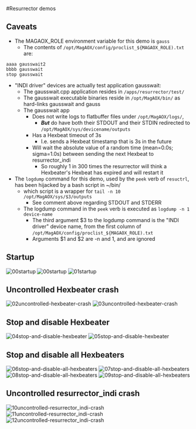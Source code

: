 #Resurrector demos

## Caveats

- The MAGAOX_ROLE environment variable for this demo is ```gauss```
  - The contents of  ```/opt/MagAOX/config/proclist_${MAGAOX_ROLE).txt``` are:
```
aaaa gausswait2
bbbb gausswait
stop gausswait
```
- "INDI driver" devices are actually test application gausswait:
  - The gausswait.cpp application resides in ```/apps/resurrector/test/```
  - The gausswait executable binaries reside in ```/opt/MagAOX/bin/``` as hard-links gausswait and gauss
  - The gausswait app
    - Does not write logs to flatbuffer files under ```/opt/MagAOX/logs/```,
      - **_But_** do have both their STDOUT and their STDIN redirected to ```/opt/MagAOX/sys/devicename/outputs```
    - Has a Hexbeat timeout of 3s
      - I.e. sends a Hexbeat timestamp that is 3s in the future
    - Will wait the absolute value of a random time (mean=0.0s; sigma=1.0s) between sending the next Hexbeat to resurrector_indi
      - So roughly 1 in 300 times the resurrector will think a Hexbeater's Hexbeat has expired and will restart it
- The ```logdump``` command for this demo, used by the ```peek``` verb of ```resuctrl```, has been hijacked by a bash script in ~/bin/
  - which script is a wrapper for ```tail -n 10 /opt/MagAOX/sys/$3/outputs```
    - See comment above regarding STDOUT and STDERR
  - The logdump command in the ```peek``` verb is executed as ```logdump -n 1 device-name```
    - The third argument \$3 to the logdump command is the "INDI driver" device name, from the first column of ```/opt/MagAOX/config/proclist_${MAGAOX_ROLE).txt```
    - Arguments \$1 and \$2 are -n and 1, and are ignored

## Startup

![00startup](zzimages/00startup.png)
![00startup](zzimages/00startup.png)
![01startup](zzimages/01startup.png)

## Uncontrolled Hexbeater crash

![02uncontrolled-hexbeater-crash](zzimages/02uncontrolled-hexbeater-crash.png)
![03uncontrolled-hexbeater-crash](zzimages/03uncontrolled-hexbeater-crash.png)

## Stop and disable Hexbeater

![04stop-and-disable-hexbeater](zzimages/04stop-and-disable-hexbeater.png)
![05stop-and-disable-hexbeater](zzimages/05stop-and-disable-hexbeater.png)

## Stop and disable all Hexbeaters

![06stop-and-disable-all-hexbeaters](zzimages/06stop-and-disable-all-hexbeaters.png)
![07stop-and-disable-all-hexbeaters](zzimages/07stop-and-disable-all-hexbeaters.png)
![08stop-and-disable-all-hexbeaters](zzimages/08stop-and-disable-all-hexbeaters.png)
![09stop-and-disable-all-hexbeaters](zzimages/09stop-and-disable-all-hexbeaters.png)

## Uncontrolled resurrector_indi crash

![10uncontrolled-resurrector_indi-crash](zzimages/10uncontrolled-resurrector_indi-crash.png)
![11uncontrolled-resurrector_indi-crash](zzimages/11uncontrolled-resurrector_indi-crash.png)
![12uncontrolled-resurrector_indi-crash](zzimages/12uncontrolled-resurrector_indi-crash.png)
